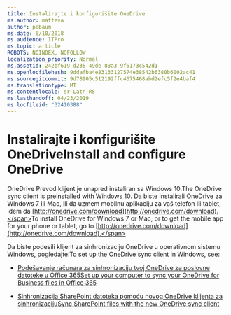 ```yaml
---
title: Instalirajte i konfigurišite OneDrive
ms.author: matteva
author: pebaum
ms.date: 6/10/2018
ms.audience: ITPro
ms.topic: article
ROBOTS: NOINDEX, NOFOLLOW
localization_priority: Normal
ms.assetid: 242bf619-d235-49de-88a3-9f6173c542d1
ms.openlocfilehash: 9ddafba4e83133127574e38542b6380b6002ac41
ms.sourcegitcommit: 9d78905c512192ffc4675468abd2efc5f2e4baf4
ms.translationtype: MT
ms.contentlocale: sr-Latn-RS
ms.lasthandoff: 04/23/2019
ms.locfileid: "32410388"
---
```

# <a name="install-and-configure-onedrive"></a><span data-ttu-id="70e69-102">Instalirajte i konfigurišite OneDrive</span><span class="sxs-lookup"><span data-stu-id="70e69-102">Install and configure OneDrive</span></span>

<span data-ttu-id="70e69-103">OneDrive Prevod klijent je unapred instaliran sa Windows 10.</span><span class="sxs-lookup"><span data-stu-id="70e69-103">The OneDrive sync client is preinstalled with Windows 10.</span></span> <span data-ttu-id="70e69-104">Da biste instalirali OneDrive za Windows 7 ili Mac, ili da uzmem mobilnu aplikaciju za vaš telefon ili tablet, idem da [http://onedrive.com/download](http://onedrive.com/download).</span><span class="sxs-lookup"><span data-stu-id="70e69-104">To install OneDrive for Windows 7 or Mac, or to get the mobile app for your phone or tablet, go to [http://onedrive.com/download](http://onedrive.com/download).</span></span>
  
<span data-ttu-id="70e69-105">Da biste podesili klijent za sinhronizaciju OneDrive u operativnom sistemu Windows, pogledajte:</span><span class="sxs-lookup"><span data-stu-id="70e69-105">To set up the OneDrive sync client in Windows, see:</span></span>
  
- [<span data-ttu-id="70e69-106">Podešavanje računara za sinhronizaciju tvoj OneDrive za poslovne datoteke u Office 365</span><span class="sxs-lookup"><span data-stu-id="70e69-106">Set up your computer to sync your OneDrive for Business files in Office 365</span></span>](https://go.microsoft.com/fwlink/?linkid=533375)
    
- [<span data-ttu-id="70e69-107">Sinhronizacija SharePoint datoteka pomoću novog OneDrive klijenta za sinhronizaciju</span><span class="sxs-lookup"><span data-stu-id="70e69-107">Sync SharePoint files with the new OneDrive sync client</span></span>](https://go.microsoft.com/fwlink/?linkid=871666)
    

